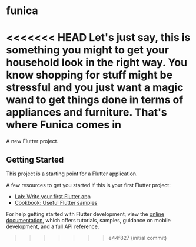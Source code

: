 # funica
<<<<<<< HEAD
Let's just say, this is something you might to get your household look in the right  way. You know shopping for stuff might be stressful  and you just want a magic wand to get things done in terms of appliances and furniture. That's where Funica comes in
=======

A new Flutter project.

## Getting Started

This project is a starting point for a Flutter application.

A few resources to get you started if this is your first Flutter project:

- [Lab: Write your first Flutter app](https://docs.flutter.dev/get-started/codelab)
- [Cookbook: Useful Flutter samples](https://docs.flutter.dev/cookbook)

For help getting started with Flutter development, view the
[online documentation](https://docs.flutter.dev/), which offers tutorials,
samples, guidance on mobile development, and a full API reference.
>>>>>>> e44f827 (initial commit)
